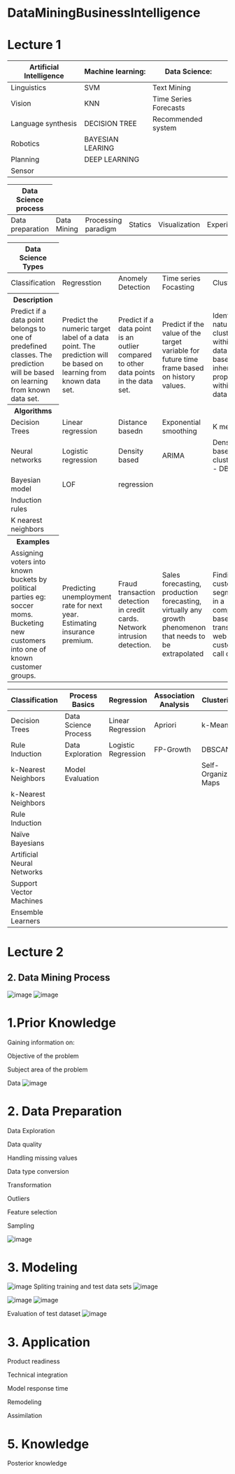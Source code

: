 # DataMiningBusinessIntelligence
# Lecture 1 
 <table>
    <thead>
      <tr>
        <th>Artificial Intelligence </th>
        <th> Machine learning: </th>
        <th>Data Science:</th>
      </tr>
    </thead>
    <tbody>
        <tr>
            <td>Linguistics</td>
            <td>SVM</td>
            <td>Text Mining</td>
        </tr>
        <tr>
            <td>Vision</td>
            <td>KNN</td>
            <td>Time Series Forecasts</td>
        </tr>
        <tr>
            <td>Language synthesis</td>
            <td>DECISION TREE</td>
            <td>Recommended system </td>
        </tr>
        <tr>
            <td>Robotics</td>
            <td>BAYESIAN LEARING </td>
        </tr>
         <tr>
            <td>Planning </td>
            <td>DEEP LEARNING</td>
        </tr>             
        <tr>
            <td>Sensor </td>
         </tr>
    </tbody>
  </table>


 <table>
    <thead>
      <tr>
        <th>Data Science process</th>
      </tr>
    </thead>
    <tbody>
        <tr>
            <td>Data preparation</td>
            <td>Data Mining </td>
            <td>Processing paradigm </td>
            <td>Statics</td>
            <td>Visualization </td>
            <td>Experimentation </td>
        </tr>
    </tbody>
  </table>

 <table>
    <thead>
      <tr>
        <th>Data Science Types</th>
      </tr>
    </thead>
    <tbody>
        <tr>
             <td>Classification </td>
             <td>Regresstion</td>
             <td>Anomely Detection</td>
             <td>Time series Focasting</td>
             <td>Clustering </td>
             <td>Assosiation Analysis</td>
             <td>Rcommendation Engien </td>
             <td>Deep learning </td>
             <td>Text Mining </td>
             <td>Feature Selection </td>
        </tr>
        <tr>
        <tr>
          <th>Description</th>
        </tr>
          <td>Predict if a data point belongs to
one of predefined classes. The
prediction will be based on
learning from known data set.</td>
             <td>Predict the numeric target label of
a data point. The prediction will
be based on learning from known
data set. </td>
             <td>Predict if a data point is an outlier
compared to other data points in
the data set.</td>
             <td>Predict if the value of the target
variable for future time frame
based on history values.</td>
             <td>Identify natural clusters within the
data set based on inherit
properties within the data set. </td>
             <td>Identify relationships within an
itemset based on transaction
data.
          </td>      
             <td>Rcommendation Engien </td>
             <td>Deep learning </td>
             <td>Text Mining </td>
             <td>Feature Selection </td>
          </tr>
          <tr>
          <tr>
               <th>Algorithms</th>
         </tr>
             <td>Decision Trees</td>
             <td>Linear regression</td>
             <td>Distance basedn</td>  
             <td>Exponential smoothing</td>  
             <td>K means</td> 
             <td> FP Growth</td> 
        </tr>  
          <tr>
             <td>Neural networks</td>
             <td>Logistic regression</td>
             <td>Density based</td>
             <td>ARIMA</td>  
             <td>Density based clustering - DBSCAN</td>             
             <td>Aprioris</td> 
          </tr>
          <tr>
             <td>Bayesian model</td>
             <td>LOF</td>
             <td>regression</td>              
          </tr>
          <tr>
             <td> Induction rules</td>
          </tr>
          <tr>
             <td> K nearest neighbors</td>           
          </tr>
       <tr>
          <tr>
               <th>Examples</th>
         </tr>
             <td>Assigning voters into known buckets by
political parties eg: soccer moms.
Bucketing new customers into one of
known customer groups.</td>
             <td>Predicting unemployment rate for next
year. Estimating insurance premium. </td>
             <td>Fraud transaction detection in credit
cards. Network intrusion detection.</td>
             <td>Sales forecasting, production
forecasting, virtually any growth
phenomenon that needs to be
extrapolated</td>
             <td>Finding customer segments in a
company based on transaction, web
and customer call data.</td>
             <td>Find cross selling opportunities for a
retailor based on transaction purchase
history.</td>
             <td>Rcommendation Engien </td>
             <td>Deep learning </td>
             <td>Text Mining </td>
             <td>Feature Selection </td>
          </tr>      
    </tbody>
  </table>
 
 
 <table>
    <thead>
      <tr>
            <th>Classification</th>
            <th>Process Basics</th>    
            <th>Regression</th>
            <th>Association Analysis</th>
            <th>Clustering</th>                     
            <th>Common Applications</td>   
      </tr>
    </thead>
    <tbody>
          <tr>
             <td>Decision Trees</td> 
             <td>Data Science Process</td>
             <td>Linear Regression</td>
             <td>Apriori</td> 
             <td>k-Meansn</td>
             <td>Text Mining</td>             
          </tr>
          <tr>
             <td>Rule Induction</td>
             <td>Data Exploration</td>
             <td>Logistic Regression</td>
             <td>FP-Growth</td> 
             <td>DBSCAN</td>
             <td>Time Series Forecasting</td>  
          </tr>
          <tr>
             <td>k-Nearest Neighbors</td> 
             <td>Model Evaluation</td>
             <td></td>
             <td></td>            
             <td>Self-Organizing Maps</td>
             <td>Anomaly Detection</td> 
          </tr>
          <tr>
             <td>k-Nearest Neighbors</td> 
          </tr>
          <tr>
             <td>Rule Induction</td>
          </tr>                  
          <tr>
              <td> Naïve Bayesians</td>    
          </tr>                  
          <tr>
             <td>Artificial Neural Networks</td>
          </tr>                  
          <tr>
             <td>Support Vector Machines</td>
          </tr>                  
          <tr>
             <td>Ensemble Learners</td>
          </tr>
    </tbody>
  </table>


# Lecture 2
## 2. Data Mining Process
![image](https://github.com/princit/DataMiningBusinessIntelligence/assets/29123911/6bb6fb87-064c-4c1f-b701-2241b733b2af)
![image](https://github.com/princit/DataMiningBusinessIntelligence/assets/29123911/9d5b1202-7396-4ba9-8631-959ff0aa5f95)
# 1.Prior Knowledge

Gaining information on:

Objective of the problem

Subject area of the problem

Data
![image](https://github.com/princit/DataMiningBusinessIntelligence/assets/29123911/0820d14c-a42e-4278-806e-0ae8ebc6f792)

# 2. Data Preparation

Data Exploration

Data quality

Handling missing values

Data type conversion

Transformation

Outliers

Feature selection

Sampling

![image](https://github.com/princit/DataMiningBusinessIntelligence/assets/29123911/0f938901-3219-4d89-9295-2cac6ddb85a4)
# 3. Modeling
![image](https://github.com/princit/DataMiningBusinessIntelligence/assets/29123911/0a7131fe-b19b-4843-8c98-fc7322acbec7)
Spliting training and test data sets
![image](https://github.com/princit/DataMiningBusinessIntelligence/assets/29123911/c399bae9-7631-4bfb-b19a-92d5f3aec661)

![image](https://github.com/princit/DataMiningBusinessIntelligence/assets/29123911/2a11fe47-70f9-4a9f-a283-96dd85140df1)
![image](https://github.com/princit/DataMiningBusinessIntelligence/assets/29123911/db57398f-c3c0-432c-8cf9-e5a8ca504d5c)

Evaluation of test dataset
![image](https://github.com/princit/DataMiningBusinessIntelligence/assets/29123911/d8e92305-8fbd-4909-a55e-8ede27de03cf)
# 3. Application

Product readiness

Technical integration

Model response time

Remodeling

Assimilation

# 5. Knowledge

Posterior knowledge
